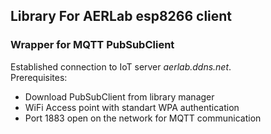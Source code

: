 ## Library For AERLab esp8266 client
### Wrapper for MQTT PubSubClient 

Established connection to IoT server *aerlab.ddns.net*. <br />
Prerequisites:
* Download PubSubClient from library manager
* WiFi Access point with standart WPA authentication
* Port 1883 open on the network for MQTT communication


